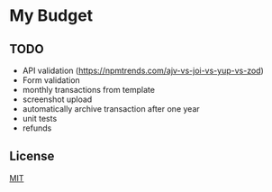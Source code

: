 # My Budget

## TODO

- API validation (https://npmtrends.com/ajv-vs-joi-vs-yup-vs-zod)
- Form validation
- monthly transactions from template
- screenshot upload
- automatically archive transaction after one year
- unit tests
- refunds

## License

[MIT](https://choosealicense.com/licenses/mit/)
